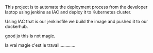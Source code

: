 This project is to automate the deployment process from the developer laptop using jenkins as IAC and deploy it to Kubernetes cluster.

Using IAC that is our jenkinsfile we build the image and pushed it to our dockerhub.

good jo this is not magic.

la vrai magie c'est le travail............. 
